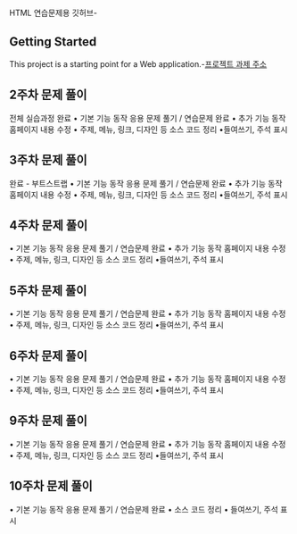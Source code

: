  # 
HTML 연습문제용 깃허브- 
 ## Getting Started
 This project is a starting point for a Web application.-[프로젝트 과제 주소](https://github.com/jjimjjim/JavaWeb)
 ## 2주차 문제 풀이
 전체 실습과정 완료
• 기본 기능 동작
응용 문제 풀기 / 연습문제 완료
• 추가 기능 동작
홈페이지 내용 수정
• 주제, 메뉴, 링크, 디자인 등
소스 코드 정리
•들여쓰기, 주석 표시
 ## 3주차 문제 풀이
 완료 - 부트스트랩
 • 기본 기능 동작
응용 문제 풀기 / 연습문제 완료
• 추가 기능 동작
홈페이지 내용 수정
• 주제, 메뉴, 링크, 디자인 등
소스 코드 정리
•들여쓰기, 주석 표시
 ## 4주차 문제 풀이
 • 기본 기능 동작
응용 문제 풀기 / 연습문제 완료
• 추가 기능 동작
홈페이지 내용 수정
• 주제, 메뉴, 링크, 디자인 등
소스 코드 정리
•들여쓰기, 주석 표시
 ## 5주차 문제 풀이
• 기본 기능 동작
응용 문제 풀기 / 연습문제 완료
• 추가 기능 동작
홈페이지 내용 수정
• 주제, 메뉴, 링크, 디자인 등
소스 코드 정리
•들여쓰기, 주석 표시
 ## 6주차 문제 풀이
• 기본 기능 동작
응용 문제 풀기 / 연습문제 완료
• 추가 기능 동작
홈페이지 내용 수정
• 주제, 메뉴, 링크, 디자인 등
소스 코드 정리
•들여쓰기, 주석 표시
  ## 9주차 문제 풀이
• 기본 기능 동작
응용 문제 풀기 / 연습문제 완료
• 추가 기능 동작
홈페이지 내용 수정
• 주제, 메뉴, 링크, 디자인 등
소스 코드 정리
•들여쓰기, 주석 표시
  ## 10주차 문제 풀이
• 기본 기능 동작
응용 문제 풀기 / 연습문제 완료
• 소스 코드 정리
• 들여쓰기, 주석 표시

